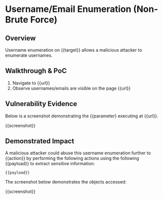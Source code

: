 # Username/Email Enumeration (Non-Brute Force)

## Overview

<!--
Provide a 1-2 sentence description - see http://cveproject.github.io/docs/content/key-details-phrasing.pdf for tips

This format is a good guide:
[VULNTYPE] in [COMPONENT] in [APPLICATION] allows [ATTACKER] to [IMPACT] via [VECTOR]
 
-->

Username enumeration on {{target}} allows a malicious attacker to enumerate usernames.

## Walkthrough & PoC

<!--
Provide a step-by-step walkthrough on how to access the vulnerable injection point, and how to exploit the vulnerability.
Adding a dot-pointed walkthrough with relevant screenshots will speed triage time and result in faster rewards!
-->

1. Navigate to {{url}}
1. Observe usernames/emails are visible on the page {{url}}

## Vulnerability Evidence

<!--
Your submission MUST include evidence of the vulnerability and not be theoretical in nature.

For a user enumeration vulnerability, please include a simple URL or HTTP payload that can be executed to easily demonstrate and reproduce the issue. 
-->

Below is a screenshot demonstrating the {{parameter} executing at {{url}}.

{{screenshot}}

## Demonstrated Impact

<!--
Attempt to escalate the username enumeration to perform additional actions (such as performing additional enumeration which may not initially be present exposing additional PII. If this is possible, provide a full proof-of-concept here. Adding a dot-pointed walkthrough with relevant screenshots will speed triage time and result in faster rewards!
--> 

A malicious attacker could abuse this username enumeration further to {{action}} by performing the following actions using the following {{payload}} to extract sensitive information:

```
{{payload}}
```

The screenshot below demonstrates the objects accessed:

{{screenshot}}

